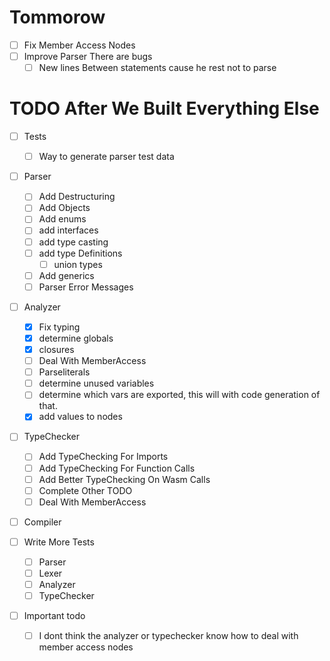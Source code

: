 # Tommorow
+ [ ] Fix Member Access Nodes
+ [ ] Improve Parser There are bugs
  + [ ] New lines Between statements cause he rest not to parse

# TODO After We Built Everything Else
+ [ ] Tests
  + [ ] Way to generate parser test data
+ [ ] Parser
  + [ ] Add Destructuring
  + [ ] Add Objects
  + [ ] Add enums
  + [ ] add interfaces
  + [ ] add type casting
  + [ ] add type Definitions
    + [ ] union types
  + [ ] Add generics
  + [ ] Parser Error Messages
+ [ ] Analyzer
  + [x] Fix typing
  + [x] determine globals
  + [x] closures
  + [ ] Deal With MemberAccess
  + [ ] Parseliterals
  + [ ] determine unused variables
  + [ ] determine which vars are exported, this will with code generation of that.
  + [x] add values to nodes
+ [ ] TypeChecker
  + [ ] Add TypeChecking For Imports
  + [ ] Add TypeChecking For Function Calls
  + [ ] Add Better TypeChecking On Wasm Calls
  + [ ] Complete Other TODO
  + [ ] Deal With MemberAccess
+ [ ] Compiler

+ [ ] Write More Tests
  + [ ] Parser
  + [ ] Lexer
  + [ ] Analyzer
  + [ ] TypeChecker

+ [ ] Important todo
  + [ ] I dont think the analyzer or typechecker know how to deal with member access nodes